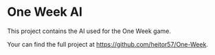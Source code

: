 # One Week AI

This project contains the AI used for the One Week game.

Your can find the full project at https://github.com/heitor57/One-Week.
